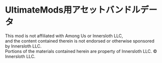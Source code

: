 # UltimateMods用アセットバンドルデータ
This mod is not affiliated with Among Us or Innersloth LLC,
<br>and the content contained therein is not endorsed or otherwise sponsored by Innersloth LLC.
<br>Portions of the materials contained herein are property of Innersloth LLC. © Innersloth LLC.